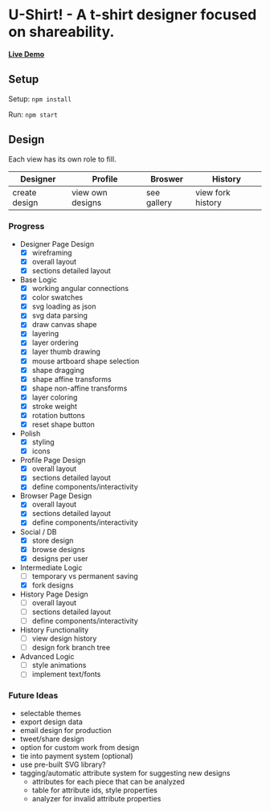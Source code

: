 # U-Shirt! - A t-shirt designer focused on shareability.

[__Live Demo__](https://aoswalt.github.io/u-shirt)

## Setup

Setup: `npm install`

Run: `npm start`

## Design

Each view has its own role to fill.

|Designer|Profile|Broswer|History|
|---|---|---|---|
|create design|view own designs|see gallery|view fork history|

### Progress
- Designer Page Design
    + [x] wireframing
    + [x] overall layout
    + [x] sections detailed layout
- Base Logic
    + [x] working angular connections
    + [x] color swatches
    + [x] svg loading as json
    + [x] svg data parsing
    + [x] draw canvas shape
    + [x] layering
    + [x] layer ordering
    + [x] layer thumb drawing
    + [x] mouse artboard shape selection
    + [x] shape dragging
    + [x] shape affine transforms
    + [x] shape non-affine transforms
    + [x] layer coloring
    + [x] stroke weight
    + [x] rotation buttons
    + [x] reset shape button
- Polish
    + [x] styling
    + [x] icons
- Profile Page Design
    + [x] overall layout
    + [x] sections detailed layout
    + [x] define components/interactivity
- Browser Page Design
    + [x] overall layout
    + [x] sections detailed layout
    + [x] define components/interactivity
- Social / DB
    + [x] store design
    + [x] browse designs
    + [x] designs per user
- Intermediate Logic
    + [ ] temporary vs permanent saving
    + [x] fork designs
- History Page Design
    + [ ] overall layout
    + [ ] sections detailed layout
    + [ ] define components/interactivity
- History Functionality
    + [ ] view design history
    + [ ] design fork branch tree
- Advanced Logic
    + [ ] style animations
    + [ ] implement text/fonts

### Future Ideas
- selectable themes
- export design data
- email design for production
- tweet/share design
- option for custom work from design
- tie into payment system (optional)
- use pre-built SVG library?
- tagging/automatic attribute system for suggesting new designs
    + attributes for each piece that can be analyzed
    + table for attribute ids, style properties
    + analyzer for invalid attribute properties
